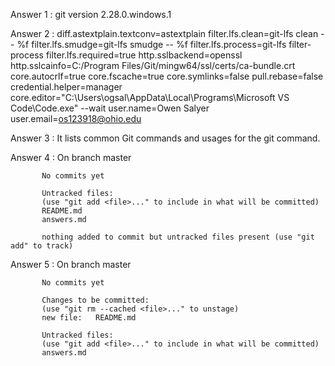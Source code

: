 Answer 1 : git version 2.28.0.windows.1

Answer 2 : diff.astextplain.textconv=astextplain
           filter.lfs.clean=git-lfs clean -- %f
           filter.lfs.smudge=git-lfs smudge -- %f
           filter.lfs.process=git-lfs filter-process
           filter.lfs.required=true
           http.sslbackend=openssl
           http.sslcainfo=C:/Program Files/Git/mingw64/ssl/certs/ca-bundle.crt
           core.autocrlf=true
           core.fscache=true
           core.symlinks=false
           pull.rebase=false
           credential.helper=manager
           core.editor="C:\Users\ogsal\AppData\Local\Programs\Microsoft VS Code\Code.exe" --wait
           user.name=Owen Salyer
           user.email=os123918@ohio.edu

Answer 3 : It lists common Git commands and usages for the git command.

Answer 4 : On branch master

           No commits yet

           Untracked files:
           (use "git add <file>..." to include in what will be committed)
           README.md
           answers.md

           nothing added to commit but untracked files present (use "git add" to track)

Answer 5 : On branch master

           No commits yet

           Changes to be committed:
           (use "git rm --cached <file>..." to unstage)
           new file:   README.md

           Untracked files:
           (use "git add <file>..." to include in what will be committed)
           answers.md